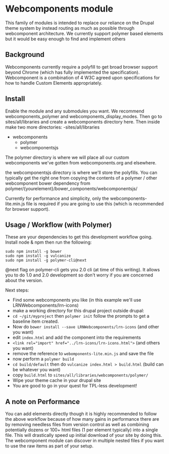 # Webcomponents module

This family of modules is intended to replace our reliance on the Drupal theme system by instead routing as much as possible through webcomponent architecture. We currently support polymer based elements but it would be easy enough to find and implement others

## Background
Webcomponents currently require a polyfill to get broad browser support beyond Chrome (which has fully implemented the specification). Webcomponent is a combination of 4 W3C agreed upon specifications for how to handle Custom Elements appropriately.

## Install
Enable the module and any submodules you want. We recommend webcomponents_polymer and webcomponents_display_modes. Then go to sites/all/libraries and create a webcomponents directory here. Then inside make two more directories:
-sites/all/libraries
  - webcomponents
    - polymer
    - webcomponentsjs

The polymer directory is where we will place all our custom webcomponents we've gotten from webcomponents.org and elsewhere.

the webcomponentsjs directory is where we'll store the polyfills. You can typically get the right one from copying the contents of a polymer / other webcomponent bower dependency from polymer/{yourelement}/bower_components/webcomponentsjs/

Currently for performance and simplicity, only the webcomponents-lite.min.js file is required if you are going to use this (which is recommended for browser support).

## Usage / Workflow (with Polymer)
These are your dependencies to get this development workflow going. Install node & npm then run the following:
```
sudo npm install -g bower
sudo npm install -g vulcanize
sudo npm install -g polymer-cli@next

```
@next flag on polymer-cli gets you 2.0 cli (at time of this writing). It allows you to do 1.0 and 2.0 development so don't worry if you are concerned about the version.

Next steps:
- Find some webcomponents you like (in this example we'll use LRNWebcomponents/lrn-icons)
- make a working directory for this drupal project outside drupal:
- `cd ~/git/myproject` then `polymer init`
follow the prompts to get a baseline item created.
- Now do `bower install --save LRNWebcomponents/lrn-icons` (and other you want)
- edit `index.html` and add the component into the requirements
- `<link rel="import" href="../lrn-icons/lrn-icons.html">` (and others you want)
- remove the reference to `webomponents-lite.min.js` and save the file
- now perform a `polymer build`
- `cd build/default` then do `vulcanize index.html > build.html` (build can be whatever you want)
- copy `build.html` to `sites/all/libraries/webcomponents/polymer/`
- Wipe your theme cache in your drupal site
- You are good to go in your quest for TPL-less development!

## A note on Performance
You can add elements directly though it is highly recommended to follow the above workflow because of how many gains in performance there are by removing needless files from version control as well as combining potentially dozens or 100+ html files (1 per element typically) into a single file. This will drastically speed up initial download of your site by doing this. The webcomponent module can discover in multiple nested files if you want to use the raw items as part of your setup.

